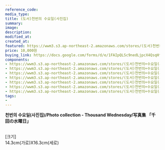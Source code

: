 ```yaml
---
reference_code:
media_type:
title: (도서)천번의 수요일(사진집)
summary:
image:
description:
modified_at:
created_at:
featured: https://wwm3.s3.ap-northeast-2.amazonaws.com/stores/(도서)천번의+수요일(사진집)/01_천번의수요일+(1)r.jpg
price: 10,000원
buying_link: https://docs.google.com/forms/d/e/1FAIpQLSc9nedLjpcX4QsqHfsDClSUvnY_z8JjKZMrkfDJmnqozNUliA/viewform
components:
- https://wwm3.s3.ap-northeast-2.amazonaws.com/stores/(도서)천번의+수요일(사진집)/01_천번의수요일+(1)r.jpg
- https://wwm3.s3.ap-northeast-2.amazonaws.com/stores/(도서)천번의+수요일(사진집)/01_천번의수요일+(2)r.jpg
- https://wwm3.s3.ap-northeast-2.amazonaws.com/stores/(도서)천번의+수요일(사진집)/01_천번의수요일+(3)r.jpg
- https://wwm3.s3.ap-northeast-2.amazonaws.com/stores/(도서)천번의+수요일(사진집)/01_천번의수요일+(4)r.jpg
- https://wwm3.s3.ap-northeast-2.amazonaws.com/stores/(도서)천번의+수요일(사진집)/01_천번의수요일+(5)r.jpg
- https://wwm3.s3.ap-northeast-2.amazonaws.com/stores/(도서)천번의+수요일(사진집)/01_천번의수요일+(6)r.jpg
- https://wwm3.s3.ap-northeast-2.amazonaws.com/stores/(도서)천번의+수요일(사진집)/01_천번의수요일+(7)r.jpg
tags:
-
---
```

**천번의 수요일(사진집)/Photo collection - Thousand Wednesday/写真集 「千回の水曜日」**

\
[크기]\
14.3cm(가로)X16.3cm(세로)
